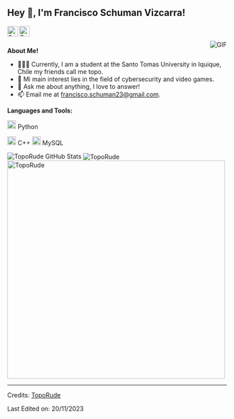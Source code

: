 <h2 title="hehehe"> Hey 👋, I'm Francisco Schuman Vizcarra!</h2>

</a>
<a href="https://www.instagram.com/schumaiden/">
  <img align="left" alt="Sanskar's Instagram" width="24px" src="https://img.icons8.com/nolan/96/instagram-new.png" />
</a>
<a href="https://twitter.com/TitanWithKagune">
  <img align="left" alt="Sanskar's Twitter" width="24px" src="https://img.icons8.com/nolan/96/twitter.png" />
</a>




<br />
<br />


 

  <img align="right" alt="GIF" src="https://media.giphy.com/media/LmNwrBhejkK9EFP504/giphy.gif" />

**About Me!**

- 👨🏽‍💻 Currently, I am a student at the Santo Tomas University in Iquique, Chile my friends call me topo.
- 🌱 Mi main interest lies in the field of cybersecurity and video games. 
- 💬 Ask me about anything, I love to answer!
- 📫 Email me at [francisco.schuman23@gmail.com](mailto:francisco.schuman23@gmail.com).



**Languages and Tools:**  


<code><img height="20" src="https://img.icons8.com/nolan/96/python.png"></code> Python

<code><img height="20" src="https://img.icons8.com/nolan/96/c-plus-plus.png"></code> C++
<code><img height="20" src="https://img.icons8.com/nolan/96/sql.png"></code> MySQL


<img src="https://github-readme-stats.vercel.app/api?username=TopoRude&show_icons=true&hide_border=true&count_private=true&theme=shades-of-purple&icon_color=fad000" alt="TopoRude GitHub Stats">
<img align="center" src="https://github-readme-streak-stats.herokuapp.com/?user=TopoRude&count_private=true&theme=radical" alt="TopoRude" />
<img align="center" width=500 src="https://github-readme-stats.vercel.app/api/top-langs/?username=TopoRude&count_private=true&theme=radical" alt="TopoRude" />

-----
Credits: [TopoRude](https://github.com/TopoRude)

Last Edited on: 20/11/2023
